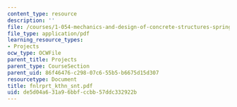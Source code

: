 ```yaml
---
content_type: resource
description: ''
file: /courses/1-054-mechanics-and-design-of-concrete-structures-spring-2004/de5d04a631a96bbfccbb57ddc332922b_fnlrprt_kthn_snt.pdf
file_type: application/pdf
learning_resource_types:
- Projects
ocw_type: OCWFile
parent_title: Projects
parent_type: CourseSection
parent_uid: 86f46476-c298-07c6-55b5-b6675d15d307
resourcetype: Document
title: fnlrprt_kthn_snt.pdf
uid: de5d04a6-31a9-6bbf-ccbb-57ddc332922b
---
```

